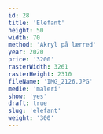 ```yaml
---
id: 28
title: 'Elefant'
height: 50
width: 70
method: 'Akryl på lærred'
year: 2020
price: '3200'
rasterWidth: 3261
rasterHeight: 2310
fileName: 'IMG_2126.JPG'
medie: 'maleri'
show: 'yes'
draft: true
slug: 'elefant'
weight: '300'
---
```

